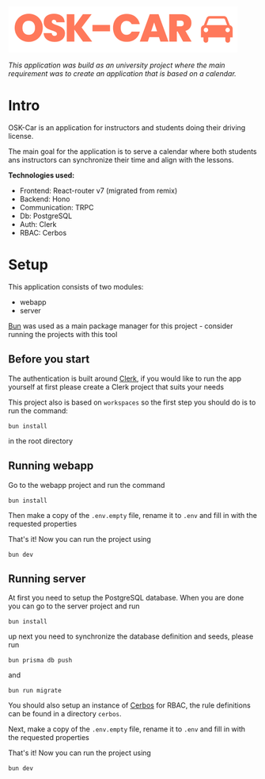 ![logo](./webapp/public/logo.png)

_This application was build as an university project where the main requirement was to create an application that is based on a calendar._

# Intro

OSK-Car is an application for instructors and students doing their driving license.

The main goal for the application is to serve a calendar where both students ans instructors can synchronize their time and align with the lessons.

**Technologies used:**
- Frontend: React-router v7 (migrated from remix)
- Backend: Hono
- Communication: TRPC
- Db: PostgreSQL
- Auth: Clerk
- RBAC: Cerbos

# Setup

This application consists of two modules:
- webapp
- server

[Bun](https://bun.sh/) was used as a main package manager for this project - consider running the projects with this tool

## Before you start

The authentication is built around [Clerk](https://clerk.com/), if you would like to run the app yourself at first please create a Clerk project that suits your needs

This project also is based on `workspaces` so the first step you should do is to run the command:
```
bun install
```
in the root directory

## Running webapp

Go to the webapp project and run the command
```
bun install
```
Then make a copy of the `.env.empty` file, rename it to `.env` and fill in with the requested properties

That's it! Now you can run the project using
```
bun dev
```

## Running server

At first you need to setup the PostgreSQL database. When you are done you can go to the server project and run
```
bun install
```

up next you need to synchronize the database definition and seeds, please run
```
bun prisma db push
```
and
```
bun run migrate
```

You should also setup an instance of [Cerbos](https://www.cerbos.dev/) for RBAC, the rule definitions can be found in a directory `cerbos`.

Next, make a copy of the `.env.empty` file, rename it to `.env` and fill in with the requested properties

That's it! Now you can run the project using
```
bun dev
```


